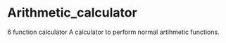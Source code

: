 # Arithmetic_calculator
6 function calculator
A calculator to perform normal artihmetic functions. 
